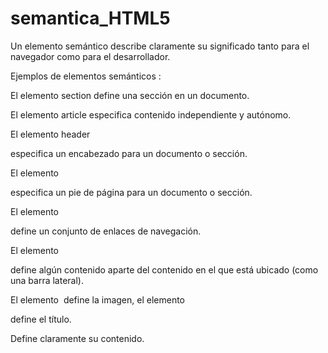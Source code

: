 # semantica_HTML5
Un elemento semántico describe claramente su significado tanto para el navegador como para el desarrollador. 

Ejemplos de elementos semánticos : 

El elemento section define una sección en un documento.
  
El elemento article especifica contenido independiente y autónomo.
  
El elemento header <form> especifica un encabezado para un documento o sección.
	
El elemento <footer> especifica un pie de página para un documento o sección.
	
El elemento <nav> define un conjunto de enlaces de navegación.
	
El elemento <aside> define algún contenido aparte del contenido en el que está ubicado (como una barra lateral).
	
El elemento <img> define la imagen, el elemento <figcaption> define el título.
	
Define claramente su contenido.
